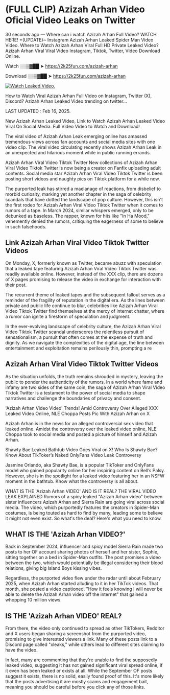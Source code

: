 # (FULL CLIP) Azizah Arhan Video Oficial Video Leaks on Twitter

30 seconds ago — Where can i watch Azizah Arhan Full Video? WATCH HERE! +(UPDATE)~ Instagram Azizah Arhan Leaked Spider Man Video Video. Where to Watch Azizah Arhan Viral Full HD Private Leaked Video? Azizah Arhan Viral Viral Video Instagram, Tiktok, Twitter, Video Download Online.

Watch ░░▒▓██ ➤ https://2k25fun.com/azizah-arhan

Download ░░▒▓██ ➤ https://2k25fun.com/azizah-arhan

[![Watch Leaked Video.](https://miro.medium.com/v2/resize:fit:828/format:webp/1*cilzJN44JGOrTw9NJCrNHA.gif "Watch Leaked Video")](https://2k25fun.com/azizah-arhan)

How to Watch Viral Azizah Arhan Full Video on Instagram, Twitter (X), Discord? Azizah Arhan Leaked Video trending on twitter...

LAST UPDATED : Feb 16, 2025.

New Azizah Arhan Leaked Video, Link to Watch Azizah Arhan Leaked Video Viral On Social Media. Full Video Video to Watch and Download!

The viral video of Azizah Arhan Leak emerging online has amassed tremendous views across fan accounts and social media sites with one video clip. The viral video circulating recently shows Azizah Arhan Leak in an unexpected and hilarious moment while in public running errands.

Azizah Arhan Viral Video Tiktok Twitter New collections of Azizah Arhan Viral Video Tiktok Twitter is now being a creator on Fanfix uploading adult contents. Social media star Azizah Arhan Viral Video Tiktok Twitter is been posting short videos and naughty pics on Tiktok platform for a while now.

The purported leak has stirred a maelanage of reactions, from disbelief to morbid curiosity, marking yet another chapter in the saga of celebrity scandals that have dotted the landscape of pop culture. However, this isn't the first rodeo for Azizah Arhan Viral Video Tiktok Twitter when it comes to rumors of a tape. In March 2024, similar whispers emerged, only to be debunked as baseless. The rapper, known for hits like "In Ha Mood," vehemently denied the rumors, critiquing the eagerness of some to believe in such falsehoods.

## Link Azizah Arhan Viral Video Tiktok Twitter Videos

On Monday, X, formerly known as Twitter, became abuzz with speculation that a leaked tape featuring Azizah Arhan Viral Video Tiktok Twitter was readily available online. However, instead of the XXX clip, there are dozens of X pages promising to release the video in exchange for interaction with their post.

The recurrent theme of leaked tapes and the subsequent fallout serves as a reminder of the fragility of reputation in the digital era. As the lines between private and public life continue to blur, celebrities like Azizah Arhan Viral Video Tiktok Twitter find themselves at the mercy of internet chatter, where a rumor can ignite a firestorm of speculation and judgment.

In the ever-evolving landscape of celebrity culture, the Azizah Arhan Viral Video Tiktok Twitter scandal underscores the relentless pursuit of sensationalism, a pursuit that often comes at the expense of truth and dignity. As we navigate the complexities of the digital age, the line between entertainment and exploitation remains perilously thin, prompting a re

##  Azizah Arhan Viral Video Tiktok Twitter Videos

As the situation unfolds, the truth remains shrouded in mystery, leaving the public to ponder the authenticity of the rumors. In a world where fame and infamy are two sides of the same coin, the saga of Azizah Arhan Viral Video Tiktok Twitter is a testament to the power of social media to shape narratives and challenge the boundaries of privacy and consent.

'Azizah Arhan Video Video' Trends! Amid Controversy Over Alleged XXX Leaked Video Online, NLE Choppa Posts Pic With Azizah Arhan on X

Azizah Arhan is in the news for an alleged controversial sex video that leaked online. Amidst the controversy over the leaked video online, NLE Choppa took to social media and posted a picture of himself and Azizah Arhan.

Shawty Bae Leaked Bathtub Video Goes Viral on X! Who Is Shawty Bae? Know About TikToker’s Naked OnlyFans Video Leak Controversy

Jasmine Orlando, aka Shawty Bae, is a popular TikToker and OnlyFans model who gained popularity online for her inspiring content on Bell’s Palsy. However, she is in the spotlight for a leaked video featuring her in an NSFW moment in the bathtub. Know what the controversy is all about.

WHAT IS THE 'Azizah Arhan VIDEO' AND IS IT REAL? THE VIRAL VIDEO LEAK EXPLAINED Rumors of a spicy leaked "Azizah Arhan video" between sister influencers Azizah Arhan and Sierra Rain are going viral across social media. The video, which purportedly features the creators in Spider-Man costumes, is being touted as hard to find by many, leading some to believe it might not even exist. So what's the deal? Here's what you need to know.

## WHAT IS THE 'Azizah Arhan VIDEO?'

Back in September 2024, influencer and spicy model Sierra Rain made two posts to her OF account sharing photos of herself and her sister, Sophie, sitting together on a bed in Spider-Man outfits. The post promises a video between the two, which would potentially be illegal considering their blood relations, giving big Island Boys kissing vibes.

Regardless, the purported video flew under the radar until about February 2025, when Azizah Arhan started alluding to it in her TikTok videos. That month, she posted a video captioned, "How it feels knowing I will never be able to delete the Azizah Arhan video off the internet" that gained a whopping 10 million views.

## IS THE 'Azizah Arhan VIDEO' REAL?

From there, the video only continued to spread as other TikTokers, Redditor and X users began sharing a screenshot from the purported video, promising to give interested viewers a link. Many of these posts link to a Discord page called "xleaks," while others lead to different sites claiming to have the video.

In fact, many are commenting that they're unable to find the supposedly leaked video, suggesting it has not gained significant viral spread online, if it even has been leaked or exists at all. While the September OF posts suggest it exists, there is no solid, easily found proof of this. It's more likely that the posts advertising it are mostly scams and engagement bait, meaning you should be careful before you click any of those links.